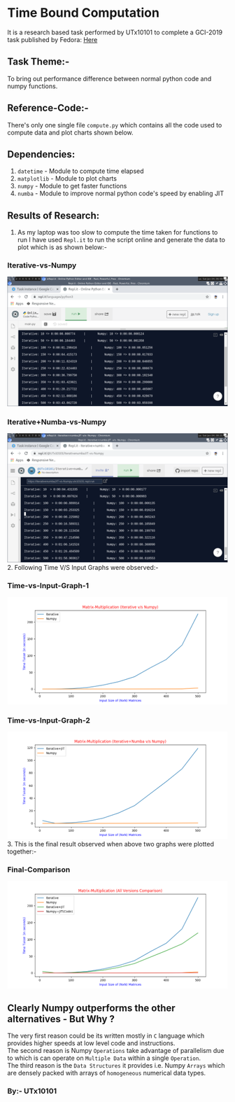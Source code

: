 # Time Bound Computation
It is a research based task performed by UTx10101 to complete a GCI-2019 task published by Fedora: [Here](https://codein.withgoogle.com/dashboard/task-instances/6516000023904256/)
## Task Theme:-
To bring out performance difference between normal python code and numpy functions.
## Reference-Code:-
There's only one single file `compute.py` which contains all the code used to compute data and plot charts shown below.
## Dependencies:
1. `datetime` - Module to compute time elapsed
2. `matplotlib` - Module to plot charts
3. `numpy` - Module to get faster functions
4. `numba` - Module to improve normal python code's speed by enabling JIT
## Results of Research:
1. As my laptop was too slow to compute the time taken for functions to run I have used `Repl.it` to run the script online and generate the data to plot which is as shown below:-
### Iterative-vs-Numpy
![Iterative-vs-Numpy](https://github.com/UTx10101/UTx10101-GCI-2019-Fedora/blob/master/Task-Instance-6516000023904256/Images/Iterative-vs-Numpy.png)
### Iterative+Numba-vs-Numpy
![Iterative+Numba-vs-Numpy](https://github.com/UTx10101/UTx10101-GCI-2019-Fedora/blob/master/Task-Instance-6516000023904256/Images/Iterative+Numba-vs-Numpy.png)
2. Following Time V/S Input Graphs were observed:-
### Time-vs-Input-Graph-1
![Time-vs-Input-Graph-1](https://github.com/UTx10101/UTx10101-GCI-2019-Fedora/blob/master/Task-Instance-6516000023904256/Images/Time-vs-Input-Graph-1.png)
### Time-vs-Input-Graph-2
![Time-vs-Input-Graph-2](https://github.com/UTx10101/UTx10101-GCI-2019-Fedora/blob/master/Task-Instance-6516000023904256/Images/Time-vs-Input-Graph-2.png)
3. This is the final result observed when above two graphs were plotted together:-
### Final-Comparison
![Final-Comparison](https://github.com/UTx10101/UTx10101-GCI-2019-Fedora/blob/master/Task-Instance-6516000023904256/Images/Final-Comparison.png)
## Clearly Numpy outperforms the other alternatives - But Why ?
The very first reason could be its written mostly in `C` language which provides higher speeds at low level code and instructions.<br>
The second reason is Numpy `Operations` take advantage of parallelism due to which is can operate on `Multiple Data` within a single `Operation`.<br>
The third reason is the `Data Structures` it provides i.e. Numpy `Arrays` which are densely packed with arrays of `homogeneous` numerical data types. 

### By:- UTx10101
